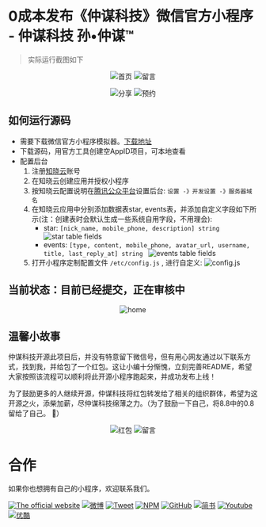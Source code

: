 # 0成本发布《仲谋科技》微信官方小程序 - 仲谋科技 孙•仲谋™

> 实际运行截图如下

<div align=center>

![首页](assets/images/preview/home.PNG) 
![留言](assets/images/preview/card.PNG)
 
</div>

<div align=center>

![分享](assets/images/preview/call.PNG) 
![预约](assets/images/preview/appointment.PNG)
 
</div>

## 如何运行源码

* 需要下载微信官方小程序模拟器。[下载地址](https://mp.weixin.qq.com/debug/wxadoc/dev/devtools/download.html)
* 下载源码，用官方工具创建空AppID项目，可本地查看
* 配置后台
    1. 注册[知晓云](https://cloud.minapp.com/)账号
    2. 在知晓云创建应用并授权小程序
    3. 按知晓云配置说明在[腾讯公众平台](https://mp.weixin.qq.com)设置后台: `设置 -》开发设置 -》服务器域名`
    3. 在知晓云应用中分别添加数据表star, events表，并添加自定义字段如下所示(注：创建表时会默认生成一些系统自用字段，不用理会):
        * star: `[nick_name, mobile_phone, description] string` 
        ![star table fields](assets/images/preview/star_table.png)
        * events: `[type, content, mobile_phone, avatar_url, username, title, last_reply_at] string `
        ![events table fields](assets/images/preview/events_table.png)
    4. 打开小程序定制配置文件 `/etc/config.js` , 进行自定义:
    ![config.js](assets/images/preview/config.png)
    


## 当前状态：目前已经提交，正在审核中

<div align=center>

![home](assets/images/preview/states.png) 
 
</div>

## 温馨小故事

仲谋科技开源此项目后，并没有特意留下微信号，但有用心网友通过以下联系方式，找到我，并给包了一个红包。这让小编十分惭愧，立刻完善README，希望大家按照该流程可以顺利将此开源小程序跑起来，并成功发布上线！

为了鼓励更多的人继续开源，仲谋科技将红包转发给了相关的组织群体，希望为这开源之火，添柴加薪，尽仲谋科技绵薄之力。（为了鼓励一下自己，将8.8中的0.8留给了自己。 🤣）

<div align=center>

![红包](assets/images/preview/red_package.PNG) 
![留言](assets/images/preview/red_package_live.PNG)
 
</div>

# 合作

如果你也想拥有自己的小程序，欢迎联系我们。


[![The official website](https://img.shields.io/badge/Official_Website-仲谋科技-brightgreen.svg)](https://www.sunzhongmou.com)
[![微博](https://img.shields.io/badge/Weibo-仲谋科技-brightgreen.svg)](http://weibo.com/zmtech)
[![Tweet](https://img.shields.io/badge/Tweet-仲谋科技-brightgreen.svg)](https://twitter.com/szm_tech)
[![NPM](https://img.shields.io/badge/NPM-仲谋科技-brightgreen.svg)](https://www.npmjs.com/~sunzhongmou)
[![GitHub](https://img.shields.io/badge/GitHub-仲谋科技-brightgreen.svg)](https://github.com/sunzhongmou)
[![简书](https://img.shields.io/badge/简书-仲谋科技-brightgreen.svg)](http://www.jianshu.com/u/e41dcab0d8ce)
[![Youtube](https://img.shields.io/badge/Youtube-仲谋科技-brightgreen.svg)](https://www.youtube.com/channel/UCtEfD4Ut7_0Btqx2Kw104VA)
[![优酷](https://img.shields.io/badge/优酷-仲谋科技-brightgreen.svg)](http://i.youku.com/ihakula?spm=a2hzp.8244740.0.0)
